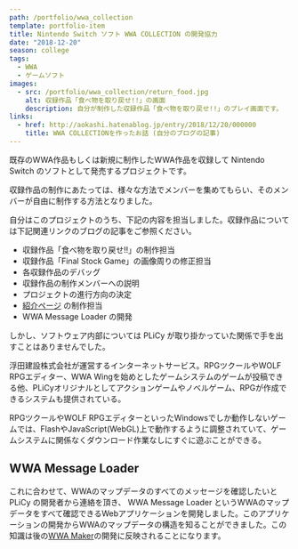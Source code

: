 ```yaml
---
path: /portfolio/wwa_collection
template: portfolio-item
title: Nintendo Switch ソフト WWA COLLECTION の開発協力
date: "2018-12-20"
season: college
tags:
  - WWA
  - ゲームソフト
images:
  - src: /portfolio/wwa_collection/return_food.jpg
    alt: 収録作品「食べ物を取り戻せ!!」の画面
    description: 自分が制作した収録作品「食べ物を取り戻せ!!」のプレイ画面です。
links:
  - href: http://aokashi.hatenablog.jp/entry/2018/12/20/000000
    title: WWA COLLECTIONを作ったお話 (自分のブログの記事)
---
```


既存のWWA作品もしくは新規に制作したWWA作品を収録して Nintendo Switch のソフトとして発売するプロジェクトです。

収録作品の制作にあたっては、様々な方法でメンバーを集めてもらい、そのメンバーが自由に制作する方法となりました。

自分はこのプロジェクトのうち、下記の内容を担当しました。収録作品については下記関連リンクのブログの記事をご参照ください。

- 収録作品「食べ物を取り戻せ!!」の制作担当
- 収録作品「Final Stock Game」の画像周りの修正担当
- 各収録作品のデバッグ
- 収録作品の制作メンバーへの説明
- プロジェクトの進行方向の決定
- [紹介ページ](https://www.wwafansq.com/works/wwa_collection) の制作担当
- WWA Message Loader の開発

しかし、ソフトウェア内部については PLiCy が取り掛かっていた関係で手を出すことはありませんでした。

<about-note title="PLiCy とは" link="https://plicy.net" linkname="PLiCy">

浮田建設株式会社が運営するインターネットサービス。RPGツクールやWOLF RPGエディター、WWA Wingを始めとしたゲームシステムのゲームが投稿できる他、PLiCyオリジナルとしてアクションゲームやノベルゲーム、RPGが作成できるシステムも提供されている。

RPGツクールやWOLF RPGエディターといったWindowsでしか動作しないゲームでは、FlashやJavaScript(WebGL)上で動作するように調整されていて、ゲームシステムに関係なくダウンロード作業なしにすぐに遊ぶことができる。

</about-note>

## WWA Message Loader
これに合わせて、WWAのマップデータのすべてのメッセージを確認したいと PLiCy の開発者から連絡を頂き、 WWA Message Loader というWWAのマップデータをすべて確認できるWebアプリケーションを開発しました。このアプリケーションの開発からWWAのマップデータの構造を知ることができました。この知識は後の[WWA Maker](/portfolio/wwa_maker)の開発に反映されることになります。
